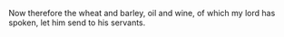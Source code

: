 Now therefore the wheat and barley, oil and wine, of which my lord has spoken, let him send to his servants.
